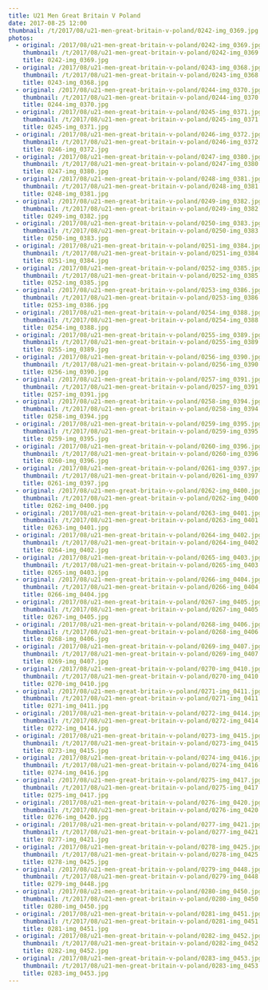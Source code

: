 ```yaml
---
title: U21 Men Great Britain V Poland
date: 2017-08-25 12:00
thumbnail: /t/2017/08/u21-men-great-britain-v-poland/0242-img_0369.jpg
photos:
  - original: /2017/08/u21-men-great-britain-v-poland/0242-img_0369.jpg
    thumbnail: /t/2017/08/u21-men-great-britain-v-poland/0242-img_0369.jpg
    title: 0242-img_0369.jpg
  - original: /2017/08/u21-men-great-britain-v-poland/0243-img_0368.jpg
    thumbnail: /t/2017/08/u21-men-great-britain-v-poland/0243-img_0368.jpg
    title: 0243-img_0368.jpg
  - original: /2017/08/u21-men-great-britain-v-poland/0244-img_0370.jpg
    thumbnail: /t/2017/08/u21-men-great-britain-v-poland/0244-img_0370.jpg
    title: 0244-img_0370.jpg
  - original: /2017/08/u21-men-great-britain-v-poland/0245-img_0371.jpg
    thumbnail: /t/2017/08/u21-men-great-britain-v-poland/0245-img_0371.jpg
    title: 0245-img_0371.jpg
  - original: /2017/08/u21-men-great-britain-v-poland/0246-img_0372.jpg
    thumbnail: /t/2017/08/u21-men-great-britain-v-poland/0246-img_0372.jpg
    title: 0246-img_0372.jpg
  - original: /2017/08/u21-men-great-britain-v-poland/0247-img_0380.jpg
    thumbnail: /t/2017/08/u21-men-great-britain-v-poland/0247-img_0380.jpg
    title: 0247-img_0380.jpg
  - original: /2017/08/u21-men-great-britain-v-poland/0248-img_0381.jpg
    thumbnail: /t/2017/08/u21-men-great-britain-v-poland/0248-img_0381.jpg
    title: 0248-img_0381.jpg
  - original: /2017/08/u21-men-great-britain-v-poland/0249-img_0382.jpg
    thumbnail: /t/2017/08/u21-men-great-britain-v-poland/0249-img_0382.jpg
    title: 0249-img_0382.jpg
  - original: /2017/08/u21-men-great-britain-v-poland/0250-img_0383.jpg
    thumbnail: /t/2017/08/u21-men-great-britain-v-poland/0250-img_0383.jpg
    title: 0250-img_0383.jpg
  - original: /2017/08/u21-men-great-britain-v-poland/0251-img_0384.jpg
    thumbnail: /t/2017/08/u21-men-great-britain-v-poland/0251-img_0384.jpg
    title: 0251-img_0384.jpg
  - original: /2017/08/u21-men-great-britain-v-poland/0252-img_0385.jpg
    thumbnail: /t/2017/08/u21-men-great-britain-v-poland/0252-img_0385.jpg
    title: 0252-img_0385.jpg
  - original: /2017/08/u21-men-great-britain-v-poland/0253-img_0386.jpg
    thumbnail: /t/2017/08/u21-men-great-britain-v-poland/0253-img_0386.jpg
    title: 0253-img_0386.jpg
  - original: /2017/08/u21-men-great-britain-v-poland/0254-img_0388.jpg
    thumbnail: /t/2017/08/u21-men-great-britain-v-poland/0254-img_0388.jpg
    title: 0254-img_0388.jpg
  - original: /2017/08/u21-men-great-britain-v-poland/0255-img_0389.jpg
    thumbnail: /t/2017/08/u21-men-great-britain-v-poland/0255-img_0389.jpg
    title: 0255-img_0389.jpg
  - original: /2017/08/u21-men-great-britain-v-poland/0256-img_0390.jpg
    thumbnail: /t/2017/08/u21-men-great-britain-v-poland/0256-img_0390.jpg
    title: 0256-img_0390.jpg
  - original: /2017/08/u21-men-great-britain-v-poland/0257-img_0391.jpg
    thumbnail: /t/2017/08/u21-men-great-britain-v-poland/0257-img_0391.jpg
    title: 0257-img_0391.jpg
  - original: /2017/08/u21-men-great-britain-v-poland/0258-img_0394.jpg
    thumbnail: /t/2017/08/u21-men-great-britain-v-poland/0258-img_0394.jpg
    title: 0258-img_0394.jpg
  - original: /2017/08/u21-men-great-britain-v-poland/0259-img_0395.jpg
    thumbnail: /t/2017/08/u21-men-great-britain-v-poland/0259-img_0395.jpg
    title: 0259-img_0395.jpg
  - original: /2017/08/u21-men-great-britain-v-poland/0260-img_0396.jpg
    thumbnail: /t/2017/08/u21-men-great-britain-v-poland/0260-img_0396.jpg
    title: 0260-img_0396.jpg
  - original: /2017/08/u21-men-great-britain-v-poland/0261-img_0397.jpg
    thumbnail: /t/2017/08/u21-men-great-britain-v-poland/0261-img_0397.jpg
    title: 0261-img_0397.jpg
  - original: /2017/08/u21-men-great-britain-v-poland/0262-img_0400.jpg
    thumbnail: /t/2017/08/u21-men-great-britain-v-poland/0262-img_0400.jpg
    title: 0262-img_0400.jpg
  - original: /2017/08/u21-men-great-britain-v-poland/0263-img_0401.jpg
    thumbnail: /t/2017/08/u21-men-great-britain-v-poland/0263-img_0401.jpg
    title: 0263-img_0401.jpg
  - original: /2017/08/u21-men-great-britain-v-poland/0264-img_0402.jpg
    thumbnail: /t/2017/08/u21-men-great-britain-v-poland/0264-img_0402.jpg
    title: 0264-img_0402.jpg
  - original: /2017/08/u21-men-great-britain-v-poland/0265-img_0403.jpg
    thumbnail: /t/2017/08/u21-men-great-britain-v-poland/0265-img_0403.jpg
    title: 0265-img_0403.jpg
  - original: /2017/08/u21-men-great-britain-v-poland/0266-img_0404.jpg
    thumbnail: /t/2017/08/u21-men-great-britain-v-poland/0266-img_0404.jpg
    title: 0266-img_0404.jpg
  - original: /2017/08/u21-men-great-britain-v-poland/0267-img_0405.jpg
    thumbnail: /t/2017/08/u21-men-great-britain-v-poland/0267-img_0405.jpg
    title: 0267-img_0405.jpg
  - original: /2017/08/u21-men-great-britain-v-poland/0268-img_0406.jpg
    thumbnail: /t/2017/08/u21-men-great-britain-v-poland/0268-img_0406.jpg
    title: 0268-img_0406.jpg
  - original: /2017/08/u21-men-great-britain-v-poland/0269-img_0407.jpg
    thumbnail: /t/2017/08/u21-men-great-britain-v-poland/0269-img_0407.jpg
    title: 0269-img_0407.jpg
  - original: /2017/08/u21-men-great-britain-v-poland/0270-img_0410.jpg
    thumbnail: /t/2017/08/u21-men-great-britain-v-poland/0270-img_0410.jpg
    title: 0270-img_0410.jpg
  - original: /2017/08/u21-men-great-britain-v-poland/0271-img_0411.jpg
    thumbnail: /t/2017/08/u21-men-great-britain-v-poland/0271-img_0411.jpg
    title: 0271-img_0411.jpg
  - original: /2017/08/u21-men-great-britain-v-poland/0272-img_0414.jpg
    thumbnail: /t/2017/08/u21-men-great-britain-v-poland/0272-img_0414.jpg
    title: 0272-img_0414.jpg
  - original: /2017/08/u21-men-great-britain-v-poland/0273-img_0415.jpg
    thumbnail: /t/2017/08/u21-men-great-britain-v-poland/0273-img_0415.jpg
    title: 0273-img_0415.jpg
  - original: /2017/08/u21-men-great-britain-v-poland/0274-img_0416.jpg
    thumbnail: /t/2017/08/u21-men-great-britain-v-poland/0274-img_0416.jpg
    title: 0274-img_0416.jpg
  - original: /2017/08/u21-men-great-britain-v-poland/0275-img_0417.jpg
    thumbnail: /t/2017/08/u21-men-great-britain-v-poland/0275-img_0417.jpg
    title: 0275-img_0417.jpg
  - original: /2017/08/u21-men-great-britain-v-poland/0276-img_0420.jpg
    thumbnail: /t/2017/08/u21-men-great-britain-v-poland/0276-img_0420.jpg
    title: 0276-img_0420.jpg
  - original: /2017/08/u21-men-great-britain-v-poland/0277-img_0421.jpg
    thumbnail: /t/2017/08/u21-men-great-britain-v-poland/0277-img_0421.jpg
    title: 0277-img_0421.jpg
  - original: /2017/08/u21-men-great-britain-v-poland/0278-img_0425.jpg
    thumbnail: /t/2017/08/u21-men-great-britain-v-poland/0278-img_0425.jpg
    title: 0278-img_0425.jpg
  - original: /2017/08/u21-men-great-britain-v-poland/0279-img_0448.jpg
    thumbnail: /t/2017/08/u21-men-great-britain-v-poland/0279-img_0448.jpg
    title: 0279-img_0448.jpg
  - original: /2017/08/u21-men-great-britain-v-poland/0280-img_0450.jpg
    thumbnail: /t/2017/08/u21-men-great-britain-v-poland/0280-img_0450.jpg
    title: 0280-img_0450.jpg
  - original: /2017/08/u21-men-great-britain-v-poland/0281-img_0451.jpg
    thumbnail: /t/2017/08/u21-men-great-britain-v-poland/0281-img_0451.jpg
    title: 0281-img_0451.jpg
  - original: /2017/08/u21-men-great-britain-v-poland/0282-img_0452.jpg
    thumbnail: /t/2017/08/u21-men-great-britain-v-poland/0282-img_0452.jpg
    title: 0282-img_0452.jpg
  - original: /2017/08/u21-men-great-britain-v-poland/0283-img_0453.jpg
    thumbnail: /t/2017/08/u21-men-great-britain-v-poland/0283-img_0453.jpg
    title: 0283-img_0453.jpg
---
```

